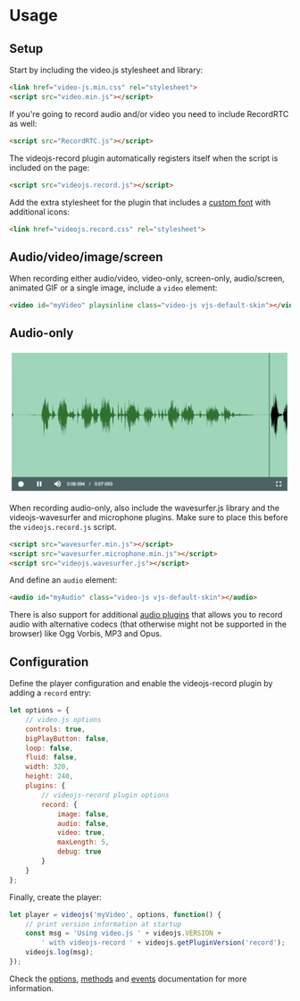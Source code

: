 # Usage

## Setup
Start by including the video.js stylesheet and library:

```html
<link href="video-js.min.css" rel="stylesheet">
<script src="video.min.js"></script>
```

If you're going to record audio and/or video you need to include RecordRTC as well:

```html
<script src="RecordRTC.js"></script>
```

The videojs-record plugin automatically registers itself when the script
is included on the page:

```html
<script src="videojs.record.js"></script>
```

Add the extra stylesheet for the plugin that includes a
[custom font](font) with additional icons:

```html
<link href="videojs.record.css" rel="stylesheet">
```

## Audio/video/image/screen

When recording either audio/video, video-only, screen-only, audio/screen, animated GIF or a single image,
include a `video` element:

```html
<video id="myVideo" playsinline class="video-js vjs-default-skin"></video>
```

## Audio-only

![Audio-only screenshot](img/audio-only.png?raw=true "Audio-only screenshot")

When recording audio-only, also include the wavesurfer.js library and
the videojs-wavesurfer and microphone plugins. Make sure to place this before
the `videojs.record.js` script.

```html
<script src="wavesurfer.min.js"></script>
<script src="wavesurfer.microphone.min.js"></script>
<script src="videojs.wavesurfer.js"></script>
```

And define an `audio` element:

```html
<audio id="myAudio" class="video-js vjs-default-skin"></audio>
```

There is also support for additional [audio plugins](audio-plugins.md)
that allows you to record audio with alternative codecs (that otherwise might not
be supported in the browser) like Ogg Vorbis, MP3 and Opus.

## Configuration

Define the player configuration and enable the videojs-record plugin by adding a `record` entry:


```javascript
let options = {
    // video.js options
    controls: true,
    bigPlayButton: false,
    loop: false,
    fluid: false,
    width: 320,
    height: 240,
    plugins: {
        // videojs-record plugin options
        record: {
            image: false,
            audio: false,
            video: true,
            maxLength: 5,
            debug: true
        }
    }
};
```

Finally, create the player:


```javascript
let player = videojs('myVideo', options, function() {
    // print version information at startup
    const msg = 'Using video.js ' + videojs.VERSION +
        ' with videojs-record ' + videojs.getPluginVersion('record');
    videojs.log(msg);
});
```

Check the [options](options.md), [methods](methods.md) and [events](events.md) documentation
for more information.
